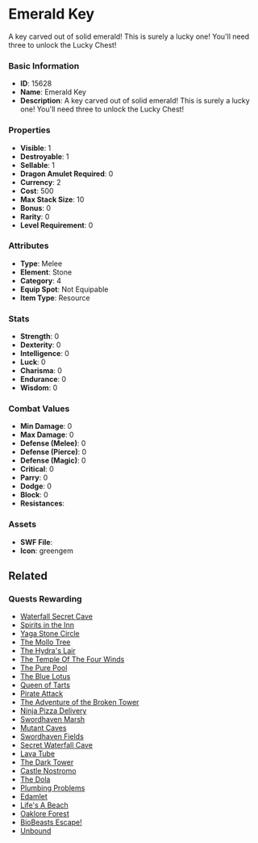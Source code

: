 # Emerald Key

A key carved out of solid emerald! This is surely a lucky one! You'll need three to unlock the Lucky Chest!

### Basic Information

- **ID**: 15628
- **Name**: Emerald Key
- **Description**: A key carved out of solid emerald! This is surely a lucky one! You&#039;ll need three to unlock the Lucky Chest!

### Properties

- **Visible**: 1
- **Destroyable**: 1
- **Sellable**: 1
- **Dragon Amulet Required**: 0
- **Currency**: 2
- **Cost**: 500
- **Max Stack Size**: 10
- **Bonus**: 0
- **Rarity**: 0
- **Level Requirement**: 0

### Attributes

- **Type**: Melee
- **Element**: Stone
- **Category**: 4
- **Equip Spot**: Not Equipable
- **Item Type**: Resource

### Stats

- **Strength**: 0
- **Dexterity**: 0
- **Intelligence**: 0
- **Luck**: 0
- **Charisma**: 0
- **Endurance**: 0
- **Wisdom**: 0

### Combat Values

- **Min Damage**: 0
- **Max Damage**: 0
- **Defense (Melee)**: 0
- **Defense (Pierce)**: 0
- **Defense (Magic)**: 0
- **Critical**: 0
- **Parry**: 0
- **Dodge**: 0
- **Block**: 0
- **Resistances**: 

### Assets

- **SWF File**: 
- **Icon**: greengem

## Related

### Quests Rewarding

- [Waterfall Secret Cave](../quests/21-waterfall-secret-cave.md)
- [Spirits in the Inn](../quests/32-spirits-in-the-inn.md)
- [Yaga Stone Circle](../quests/86-yaga-stone-circle.md)
- [The Mollo Tree](../quests/91-the-mollo-tree.md)
- [The Hydra's Lair](../quests/119-the-hydra-s-lair.md)
- [The Temple Of The Four Winds](../quests/123-the-temple-of-the-four-winds.md)
- [The Pure Pool](../quests/138-the-pure-pool.md)
- [The Blue Lotus](../quests/201-the-blue-lotus.md)
- [Queen of Tarts](../quests/504-queen-of-tarts.md)
- [Pirate Attack](../quests/570-pirate-attack.md)
- [The Adventure  of the Broken Tower](../quests/640-the-adventure-of-the-broken-tower.md)
- [Ninja Pizza Delivery](../quests/717-ninja-pizza-delivery.md)
- [Swordhaven Marsh](../quests/843-swordhaven-marsh.md)
- [Mutant Caves](../quests/844-mutant-caves.md)
- [Swordhaven Fields](../quests/845-swordhaven-fields.md)
- [Secret Waterfall Cave](../quests/975-secret-waterfall-cave.md)
- [Lava Tube](../quests/1022-lava-tube.md)
- [The Dark Tower](../quests/1206-the-dark-tower.md)
- [Castle Nostromo](../quests/1284-castle-nostromo.md)
- [The Dola](../quests/1290-the-dola.md)
- [Plumbing Problems](../quests/1295-plumbing-problems.md)
- [Edamlet](../quests/1329-edamlet.md)
- [Life's A Beach](../quests/1336-life-s-a-beach.md)
- [Oaklore Forest](../quests/1337-oaklore-forest.md)
- [BioBeasts Escape!](../quests/1338-biobeasts-escape.md)
- [Unbound](../quests/1344-unbound.md)

